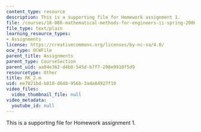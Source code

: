 ```yaml
---
content_type: resource
description: This is a supporting file for Homework assignment 1.
file: /courses/18-086-mathematical-methods-for-engineers-ii-spring-2006/ee7821bdb810d648956b3ada84927f19_RK_2.m
file_type: text/plain
learning_resource_types:
- Assignments
license: https://creativecommons.org/licenses/by-nc-sa/4.0/
ocw_type: OCWFile
parent_title: Assignments
parent_type: CourseSection
parent_uid: aa04e362-d4b8-545d-b7f7-298e9910f5d9
resourcetype: Other
title: RK_2.m
uid: ee7821bd-b810-d648-956b-3ada84927f19
video_files:
  video_thumbnail_file: null
video_metadata:
  youtube_id: null
---
```

This is a supporting file for Homework assignment 1.